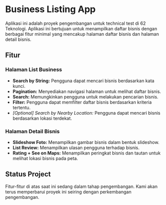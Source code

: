 # Business Listing App

Aplikasi ini adalah proyek pengembangan untuk technical test di 62 Teknologi. Aplikasi ini bertujuan untuk menampilkan daftar bisnis dengan berbagai fitur minimal yang mencakup halaman daftar bisnis dan halaman detail bisnis.

## Fitur

### Halaman List Business

- **Search by String:** Pengguna dapat mencari bisnis berdasarkan kata kunci.
- **Pagination:** Menyediakan navigasi halaman untuk melihat daftar bisnis.
- **Search:** Memungkinkan pengguna untuk melakukan pencarian bisnis.
- **Filter:** Pengguna dapat memfilter daftar bisnis berdasarkan kriteria tertentu.
- _[Optional] Search by Nearby Location:_ Pengguna dapat mencari bisnis berdasarkan lokasi terdekat.

### Halaman Detail Bisnis

- **Slideshow Foto:** Menampilkan gambar bisnis dalam bentuk slideshow.
- **List Review:** Menampilkan ulasan pengguna terhadap bisnis.
- **Rating + See on Maps:** Menampilkan peringkat bisnis dan tautan untuk melihat lokasi bisnis pada peta.

## Status Project

Fitur-fitur di atas saat ini sedang dalam tahap pengembangan. Kami akan terus memperbarui proyek ini seiring dengan perkembangan pengembangan.
